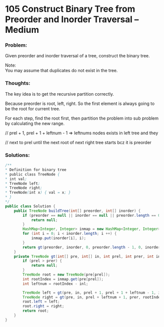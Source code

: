 # 105 Construct Binary Tree from Preorder and Inorder Traversal – Medium

### Problem:

Given preorder and inorder traversal of a tree, construct the binary tree.

Note:  
You may assume that duplicates do not exist in the tree.

### Thoughts:

The key idea is to get the recursive partition correctly.

Because preorder is root, left, right. So the first element is always going to be the root for current tree.

For each step, find the root first, then partition the problem into sub problem by calculating the new range.

// prel + 1, prel + 1 + leftnum - 1 =&gt;  leftnums nodes exists in left tree and they

// next to prel until the next root of next right tree starts bcz it is preorder

### Solutions:

```java
/**
* Definition for binary tree
* public class TreeNode {
* int val;
* TreeNode left;
* TreeNode right;
* TreeNode(int x) { val = x; }
* }
*/
public class Solution {
    public TreeNode buildTree(int[] preorder, int[] inorder) {
        if (preorder == null || inorder == null || preorder.length == 0 || inorder.length == 0 || preorder.length != inorder.length) {
            return null;
        }
        HashMap<Integer, Integer> inmap = new HashMap<Integer, Integer>();
        for (int i = 0; i < inorder.length; i ++) {
            inmap.put(inorder[i], i);
        }
        return gt(preorder, inorder, 0, preorder.length - 1, 0, inorder.length - 1, inmap);
    }
    private TreeNode gt(int[] pre, int[] in, int prel, int prer, int inl, int inr, HashMap<Integer, Integer> inmap) {
        if (prel > prer) {
            return null;
        }
        TreeNode root = new TreeNode(pre[prel]);
        int rootIndex = inmap.get(pre[prel]);
        int leftnum = rootIndex - inl;

        TreeNode left = gt(pre, in, prel + 1, prel + 1 + leftnum - 1, inl, rootIndex - 1, inmap);
        TreeNode right = gt(pre, in, prel + leftnum + 1, prer, rootIndex + 1, inr, inmap);
        root.left = left;
        root.right = right;
        return root;
    }
}
```



